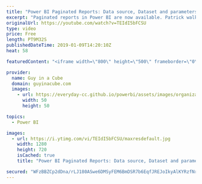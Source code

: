 ```yaml
---
title: "Power BI Paginated Reports: Data source, Dataset and parameters"
excerpt: "Paginated reports in Power BI are now available. Patrick walks you through how to get started with a paginated report using Report Builder. In this video, he starts off with how to create an embedded data source, a dataset, and parameters.  To download Report Builder, check out this link: https://guyinacu.be/reportbuilder"
originalUrl: https://youtube.com/watch?v=TEIdI5bFCSU
type: video
price: Free
length: PT9M32S
publishedDateTime: 2019-01-09T14:20:10Z
heat: 58

featuredContent: "<iframe width=\"800\" height=\"500\" frameborder=\"0\" src=\"https://www.youtube.com/embed/TEIdI5bFCSU\" allow=\"accelerometer; autoplay; encrypted-media; gyroscope; picture-in-picture\" allowfullscreen></iframe>"

provider:
  name: Guy in a Cube
  domain: guyinacube.com
  images:
    - url: https://everyday-cc.github.io/powerbi/assets/images/organizations/guyinacube.com-50x50.jpg
      width: 50
      height: 50

topics:
  - Power BI

images:
  - url: https://i.ytimg.com/vi/TEIdI5bFCSU/maxresdefault.jpg
    width: 1280
    height: 720
    isCached: true
    title: "Power BI Paginated Reports: Data source, Dataset and parameters"

secured: "WFzBBZCp2dDna/rLJ180ASwe6DMSyFEM6BmDSR7b6EqfJREJoIkyAlKYRzfNrs7L1OQtk7oNBqR9jtDTc0/872XfW3kipIr1FEiYw8Eo45gjh9XogCpA30gJW+fX1+PykQAxz9NEU4wup9LBeVo48ZM3YdN0FYA3pJgNvFAMJjsKdk1llA0bKDElkRXp6LsW9e3+gOn8qJ3ZvVfvJAsT3p08FjanMJB0DsD1QEtueC7qyu3f8o2YmihZcDhHc14Ya3bND2Rq4ipPwRXHk6zmQcVvpYSHwfvUrsHCkwyedxVP3CWWinQbNsPeCWc/QAfDcs9I6KnzSAOM97+QLh93ogKuZ87ZxUcQSfzmFpXNpbEkECjIhCTyhEppg/9S6pmIgzU4LKoG2upVNjoJ8r92c9a2/GmJGWGz2PXNWGoflaI=;W9hKEDLkmFd39kk96OolsQ=="
---
```


